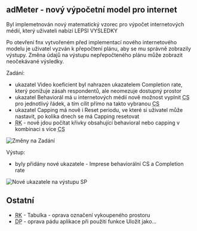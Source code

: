 ﻿---
categories: [fenix]
layout: fenix
---
## adMeter - nový výpočetní model pro internet
Byl implemetnován nový matematický vzorec pro výpočet internetových médií, který uživateli nabízí LEPSI VYSLEDKY

Po otevření fnx vytvořeném před implementací nového internetového modelu je uživatel vyzván k přepočtení plánu, aby se mu správně zobrazily výstupy. Změna údajů na výstupu nepřepočteného plánu může zobrazit neočekávané výsledky.

Zadání:
<ul>
<li>ukazatel Video koeficient byl nahrazen ukazatelem Completion rate, který ponižuje zásah respondentů, ale neomezuje dostupný prostor</li>
<li>ukazatel Behaviorál má u internetových médií nově možnost vyplnit <abbr title="Cílová skupina">CS</abbr> pro jednotlivý řádek, a tím cílit přímo na takto vybranou <abbr title="Cílová skupina">CS</abbr></li>
<li>ukazatel Capping má nově i Reset periodu, ve které si uživatel může nastavit, po kolika dnech se má Capping resetovat</li>
<li><abbr title="Reachové křivky">RK</abbr> - nově jdou počítat křivky obsahující behavioral nebo capping v kombinaci s více <abbr title="Cílová skupina">CS</li>
</ul>

![Změny na Zadání]({{site.url}}/data/novyinternetmodel.png "Změny na Zadání")

Výstup:
<ul>
<li>byly přidány nové ukazatele - Imprese behaviorální CS a Completion rate</li>
</ul>

![Nové ukazatele na výstupu SP]({{site.url}}/data/noveukazateleinternetmodel.png "Nové ukazatele na výstupu SP")

## Ostatní
<ul>
<li><abbr title="Reachové křivky">RK</abbr> - Tabulka - oprava označení vykoupeného prostoru</li>
<li><abbr title="Detailní plán">DP</abbr> - oprava pádu aplikace při použití funkce Uložit jako...</li>
</ul>